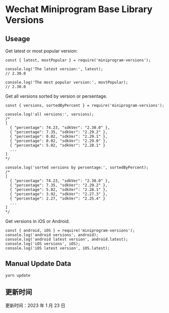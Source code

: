 
# Wechat Miniprogram Base Library Versions

## Useage

Get latest or most popular version:

```;
const { latest, mostPopular } = require('miniprogram-versions');

console.log('The latest version:', latest);
// 2.30.0

console.log('The most popular version:', mostPopular);
// 2.30.0

```

Get all versions sorted by version or persentage.

```
const { versions, sortedByPercent } = require('miniprogram-versions');

console.log('all versions:', versions);
/*
[
  { "percentage": 74.23, "sdkVer": "2.30.0" },
  { "percentage": 7.35, "sdkVer": "2.29.2" },
  { "percentage": 0.02, "sdkVer": "2.29.1" },
  { "percentage": 0.02, "sdkVer": "2.29.0" },
  { "percentage": 5.02, "sdkVer": "2.28.1" }
  ...
]
*/

console.log('sorted versions by persentage:', sortedByPercent);
/*
[
  { "percentage": 74.23, "sdkVer": "2.30.0" },
  { "percentage": 7.35, "sdkVer": "2.29.2" },
  { "percentage": 5.02, "sdkVer": "2.28.1" },
  { "percentage": 3.92, "sdkVer": "2.27.3" },
  { "percentage": 2.27, "sdkVer": "2.25.4" }
  ...
]
*/
```

Get versions in iOS or Android.

```
const { android, iOS } = require('miniprogram-versions');
console.log('android versions', android);
console.log('android latest version', android.latest);
console.log('iOS versions', iOS);
console.log('iOS latest version', iOS.latest);
```

## Manual Update Data

```
yarn update
```

## 更新时间

更新时间：2023 年 1 月 23 日
